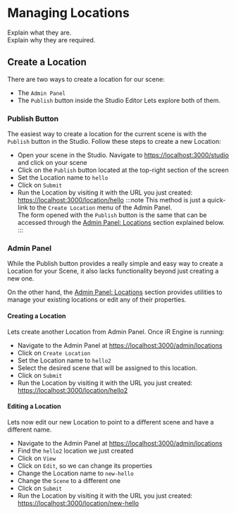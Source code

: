 # Managing Locations

Explain what they are.  
Explain why they are required.

## Create a Location
There are two ways to create a location for our scene:
- The `Admin Panel`
- The `Publish` button inside the Studio Editor
Lets explore both of them.

### Publish Button
The easiest way to create a location for the current scene is with the `Publish` button in the Studio.
Follow these steps to create a new Location:
- Open your scene in the Studio. Navigate to [https://localhost:3000/studio](https://localhost:3000/studio) and click on your scene
- Click on the `Publish` button located at the top-right section of the screen
- Set the Location name to `hello`  
- Click on `Submit`
- Run the Location by visiting it with the URL you just created: [https://localhost:3000/location/hello](https://localhost:3000/location/hello)
:::note
This method is just a quick-link to the `Create Location` menu of the Admin Panel.  
The form opened with the `Publish` button is the same that can be accessed through the [Admin Panel: Locations](https://localhost:3000/admin/locations) section explained below.
:::

### Admin Panel
While the Publish button provides a really simple and easy way to create a Location for your Scene, it also lacks functionality beyond just creating a new one.

On the other hand, the [Admin Panel: Locations](https://localhost:3000/admin/locations) section provides utilities to manage your existing locations or edit any of their properties.

#### Creating a Location
Lets create another Location from Admin Panel. Once iR Engine is running:  
- Navigate to the Admin Panel at [https://localhost:3000/admin/locations](https://localhost:3000/admin/locations)  
- Click on `Create Location`
- Set the Location name to `hello2`  
- Select the desired scene that will be assigned to this location.
- Click on `Submit`
- Run the Location by visiting it with the URL you just created: [https://localhost:3000/location/hello2](https://localhost:3000/location/hello2)

#### Editing a Location
Lets now edit our new Location to point to a different scene and have a different name.
- Navigate to the Admin Panel at [https://localhost:3000/admin/locations](https://localhost:3000/admin/locations)
- Find the `hello2` location we just created
- Click on `View`
- Click on `Edit`, so we can change its properties
- Change the Location name to `new-hello`
- Change the `Scene` to a different one
- Click on `Submit`
- Run the Location by visiting it with the URL you just created: [https://localhost:3000/location/new-hello](https://localhost:3000/location/new-hello)

